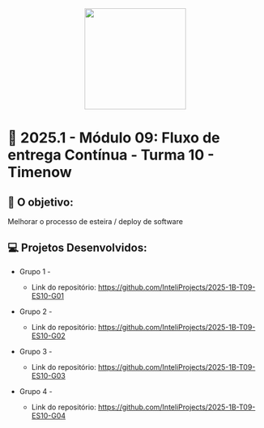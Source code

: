 <div align="center">
    <img src="https://timenow.tech/wp-content/uploads/2022/11/horizontal_timenow-cor.png"  width="200">
</div>


# 🙋 2025.1  - Módulo 09: Fluxo de entrega Contínua - Turma 10 - Timenow


## 🎯 O objetivo:
Melhorar o processo de esteira / deploy de software

## 💻 Projetos Desenvolvidos: 

- Grupo 1 - 
  - Link do repositório: https://github.com/InteliProjects/2025-1B-T09-ES10-G01

- Grupo 2 - 
  - Link do repositório: https://github.com/InteliProjects/2025-1B-T09-ES10-G02

- Grupo 3 -  
  - Link do repositório: https://github.com/InteliProjects/2025-1B-T09-ES10-G03

- Grupo 4 - 
  - Link do repositório: https://github.com/InteliProjects/2025-1B-T09-ES10-G04
